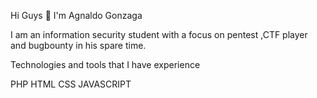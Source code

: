 Hi Guys 👋 I'm Agnaldo Gonzaga

I am an information security student with a focus on pentest ,CTF player and bugbounty in his spare time.

 Technologies and tools that I have experience
 
 PHP
 HTML
 CSS
 JAVASCRIPT

